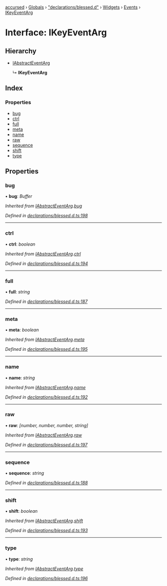 [accursed](../README.md) › [Globals](../globals.md) › ["declarations/blessed.d"](../modules/_declarations_blessed_d_.md) › [Widgets](../modules/_declarations_blessed_d_.widgets.md) › [Events](../modules/_declarations_blessed_d_.widgets.events.md) › [IKeyEventArg](_declarations_blessed_d_.widgets.events.ikeyeventarg.md)

# Interface: IKeyEventArg

## Hierarchy

* [IAbstractEventArg](_declarations_blessed_d_.widgets.events.iabstracteventarg.md)

  ↳ **IKeyEventArg**

## Index

### Properties

* [bug](_declarations_blessed_d_.widgets.events.ikeyeventarg.md#bug)
* [ctrl](_declarations_blessed_d_.widgets.events.ikeyeventarg.md#ctrl)
* [full](_declarations_blessed_d_.widgets.events.ikeyeventarg.md#full)
* [meta](_declarations_blessed_d_.widgets.events.ikeyeventarg.md#meta)
* [name](_declarations_blessed_d_.widgets.events.ikeyeventarg.md#name)
* [raw](_declarations_blessed_d_.widgets.events.ikeyeventarg.md#raw)
* [sequence](_declarations_blessed_d_.widgets.events.ikeyeventarg.md#sequence)
* [shift](_declarations_blessed_d_.widgets.events.ikeyeventarg.md#shift)
* [type](_declarations_blessed_d_.widgets.events.ikeyeventarg.md#type)

## Properties

###  bug

• **bug**: *Buffer*

*Inherited from [IAbstractEventArg](_declarations_blessed_d_.widgets.events.iabstracteventarg.md).[bug](_declarations_blessed_d_.widgets.events.iabstracteventarg.md#bug)*

*Defined in [declarations/blessed.d.ts:198](https://github.com/cancerberoSgx/accursed/blob/5b2518e/src/declarations/blessed.d.ts#L198)*

___

###  ctrl

• **ctrl**: *boolean*

*Inherited from [IAbstractEventArg](_declarations_blessed_d_.widgets.events.iabstracteventarg.md).[ctrl](_declarations_blessed_d_.widgets.events.iabstracteventarg.md#ctrl)*

*Defined in [declarations/blessed.d.ts:194](https://github.com/cancerberoSgx/accursed/blob/5b2518e/src/declarations/blessed.d.ts#L194)*

___

###  full

• **full**: *string*

*Defined in [declarations/blessed.d.ts:187](https://github.com/cancerberoSgx/accursed/blob/5b2518e/src/declarations/blessed.d.ts#L187)*

___

###  meta

• **meta**: *boolean*

*Inherited from [IAbstractEventArg](_declarations_blessed_d_.widgets.events.iabstracteventarg.md).[meta](_declarations_blessed_d_.widgets.events.iabstracteventarg.md#meta)*

*Defined in [declarations/blessed.d.ts:195](https://github.com/cancerberoSgx/accursed/blob/5b2518e/src/declarations/blessed.d.ts#L195)*

___

###  name

• **name**: *string*

*Inherited from [IAbstractEventArg](_declarations_blessed_d_.widgets.events.iabstracteventarg.md).[name](_declarations_blessed_d_.widgets.events.iabstracteventarg.md#name)*

*Defined in [declarations/blessed.d.ts:192](https://github.com/cancerberoSgx/accursed/blob/5b2518e/src/declarations/blessed.d.ts#L192)*

___

###  raw

• **raw**: *[number, number, number, string]*

*Inherited from [IAbstractEventArg](_declarations_blessed_d_.widgets.events.iabstracteventarg.md).[raw](_declarations_blessed_d_.widgets.events.iabstracteventarg.md#raw)*

*Defined in [declarations/blessed.d.ts:197](https://github.com/cancerberoSgx/accursed/blob/5b2518e/src/declarations/blessed.d.ts#L197)*

___

###  sequence

• **sequence**: *string*

*Defined in [declarations/blessed.d.ts:188](https://github.com/cancerberoSgx/accursed/blob/5b2518e/src/declarations/blessed.d.ts#L188)*

___

###  shift

• **shift**: *boolean*

*Inherited from [IAbstractEventArg](_declarations_blessed_d_.widgets.events.iabstracteventarg.md).[shift](_declarations_blessed_d_.widgets.events.iabstracteventarg.md#shift)*

*Defined in [declarations/blessed.d.ts:193](https://github.com/cancerberoSgx/accursed/blob/5b2518e/src/declarations/blessed.d.ts#L193)*

___

###  type

• **type**: *string*

*Inherited from [IAbstractEventArg](_declarations_blessed_d_.widgets.events.iabstracteventarg.md).[type](_declarations_blessed_d_.widgets.events.iabstracteventarg.md#type)*

*Defined in [declarations/blessed.d.ts:196](https://github.com/cancerberoSgx/accursed/blob/5b2518e/src/declarations/blessed.d.ts#L196)*
